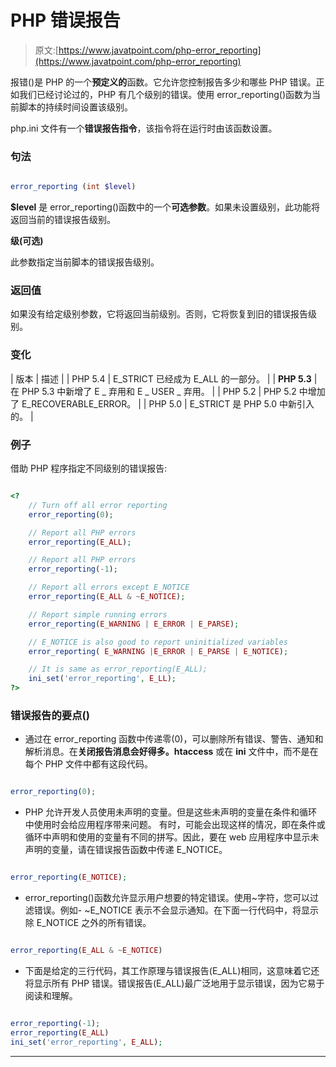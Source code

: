 # PHP 错误报告

> 原文:[https://www.javatpoint.com/php-error_reporting](https://www.javatpoint.com/php-error_reporting)

报错()是 PHP 的一个**预定义的**函数。它允许您控制报告多少和哪些 PHP 错误。正如我们已经讨论过的，PHP 有几个级别的错误。使用 error_reporting()函数为当前脚本的持续时间设置该级别。

php.ini 文件有一个**错误报告指令**，该指令将在运行时由该函数设置。

### 句法

```php

error_reporting (int $level)

```

**$level** 是 error_reporting()函数中的一个**可选参数**。如果未设置级别，此功能将返回当前的错误报告级别。

**级(可选)**

此参数指定当前脚本的错误报告级别。

### 返回值

如果没有给定级别参数，它将返回当前级别。否则，它将恢复到旧的错误报告级别。

### 变化

| 版本 | 描述 |
| PHP 5.4 | E_STRICT 已经成为 E_ALL 的一部分。 |
| **PHP 5.3** | 在 PHP 5.3 中新增了 E _ 弃用和 E _ USER _ 弃用。 |
| PHP 5.2 | PHP 5.2 中增加了 E_RECOVERABLE_ERROR。 |
| PHP 5.0 | E_STRICT 是 PHP 5.0 中新引入的。 |

### 例子

借助 PHP 程序指定不同级别的错误报告:

```php

<?
	// Turn off all error reporting
	error_reporting(0);

	// Report all PHP errors 
	error_reporting(E_ALL);

	// Report all PHP errors
	error_reporting(-1);

	// Report all errors except E_NOTICE	
	error_reporting(E_ALL & ~E_NOTICE);

	// Report simple running errors
	error_reporting(E_WARNING | E_ERROR | E_PARSE);

	// E_NOTICE is also good to report uninitialized variables
	error_reporting( E_WARNING |E_ERROR | E_PARSE | E_NOTICE);

	// It is same as error_reporting(E_ALL);
	ini_set('error_reporting', E_LL);	
?>

```

### 错误报告的要点()

*   通过在 error_reporting 函数中传递零(0)，可以删除所有错误、警告、通知和解析消息。在**关闭报告消息会好得多。htaccess** 或在 **ini** 文件中，而不是在每个 PHP 文件中都有这段代码。

```php

error_reporting(0);

```

*   PHP 允许开发人员使用未声明的变量。但是这些未声明的变量在条件和循环中使用时会给应用程序带来问题。
    有时，可能会出现这样的情况，即在条件或循环中声明和使用的变量有不同的拼写。因此，要在 web 应用程序中显示未声明的变量，请在错误报告函数中传递 E_NOTICE。

```php

error_reporting(E_NOTICE);

```

*   error_reporting()函数允许显示用户想要的特定错误。使用~字符，您可以过滤错误。例如- ~E_NOTICE 表示不会显示通知。在下面一行代码中，将显示除 E_NOTICE 之外的所有错误。

```php

error_reporting(E_ALL & ~E_NOTICE)

```

*   下面是给定的三行代码，其工作原理与错误报告(E_ALL)相同，这意味着它还将显示所有 PHP 错误。错误报告(E_ALL)最广泛地用于显示错误，因为它易于阅读和理解。

```php

error_reporting(-1);
error_reporting(E_ALL)
ini_set('error_reporting', E_ALL);

```

* * *